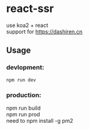 # react-ssr
use koa2 + react  
support for https://dashiren.cn 

## Usage
### devlopment:  
    npm run dev

### production: 
  npm run build  
  npm run prod  
  need to npm install -g pm2